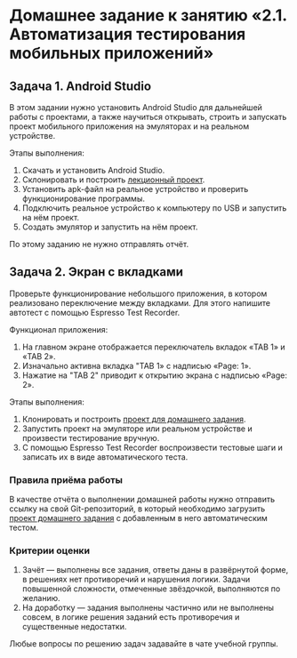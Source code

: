 # Домашнее задание к занятию «2.1. Автоматизация тестирования мобильных приложений»

## Задача 1. Android Studio

В этом задании нужно установить Android Studio для дальнейшей работы с проектами, а также научиться открывать, строить и запускать проект мобильного приложения на эмуляторах и на реальном устройстве.

Этапы выполнения:
1. Скачать и установить Android Studio.
2. Склонировать и построить [лекционный проект](lesson_sample_app). 
3. Установить apk-файл на реальное устройство и проверить функционирование программы.
4. Подключить реальное устройство к компьютеру по USB и запустить на нём проект.
5. Создать эмулятор и запустить на нём проект.

По этому заданию не нужно отправлять отчёт.

## Задача 2. Экран с вкладками

Проверьте функционирование небольшого приложения, в котором реализовано переключение между вкладками. Для этого напишите автотест с помощью Espresso Test Recorder.

Функционал приложения:
1. На главном экране отображается переключатель вкладок «TAB 1» и «TAB 2».
2. Изначально активна вкладка "TAB 1» с надписью «Page: 1».
3. Нажатие на "TAB 2" приводит к открытию экрана с надписью «Page: 2».

Этапы выполнения:
1. Клонировать и построить [проект для домашнего задания](hw_app). 
2. Запустить проект на эмуляторе или реальном устройстве и произвести тестирование вручную.
3. С помощью Espresso Test Recorder воспроизвести тестовые шаги и записать их в виде автоматического теста.

### Правила приёма работы

В качестве отчёта о выполнении домашней работы нужно отправить ссылку на свой Git-репозиторий, в который необходимо загрузить [проект домашнего задания](hw_app) c добавленным в него автоматическим тестом.

### Критерии оценки

1. Зачёт — выполнены все задания, ответы даны в развёрнутой форме, в решениях нет противоречий и нарушения логики. Задачи повышенной сложности, отмеченные звёздочкой, выполняются по желанию. 
2. На доработку — задания выполнены частично или не выполнены совсем, в логике решения заданий есть противоречия и существенные недостатки.

Любые вопросы по решению задач задавайте в чате учебной группы.

